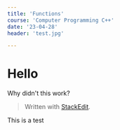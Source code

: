 ```yaml
---
title: 'Functions'
course: 'Computer Programming C++'
date: '23-04-28'
header: 'test.jpg'

---
```


# Hello

Why didn't this work?

> Written with [StackEdit](https://stackedit.io/).


This is a test

